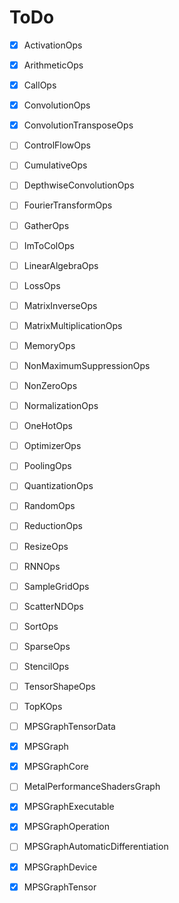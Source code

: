 # ToDo
                         
- [x] ActivationOps
- [x] ArithmeticOps
- [x] CallOps
- [x] ConvolutionOps
- [x] ConvolutionTransposeOps
- [ ] ControlFlowOps
- [ ] CumulativeOps
- [ ] DepthwiseConvolutionOps
- [ ] FourierTransformOps
- [ ] GatherOps
- [ ] ImToColOps
- [ ] LinearAlgebraOps
- [ ] LossOps
- [ ] MatrixInverseOps
- [ ] MatrixMultiplicationOps
- [ ] MemoryOps
- [ ] NonMaximumSuppressionOps
- [ ] NonZeroOps
- [ ] NormalizationOps
- [ ] OneHotOps
- [ ] OptimizerOps
- [ ] PoolingOps
- [ ] QuantizationOps
- [ ] RandomOps
- [ ] ReductionOps
- [ ] ResizeOps
- [ ] RNNOps
- [ ] SampleGridOps
- [ ] ScatterNDOps
- [ ] SortOps
- [ ] SparseOps
- [ ] StencilOps
- [ ] TensorShapeOps
- [ ] TopKOps


- [ ] MPSGraphTensorData
- [x] MPSGraph
- [x] MPSGraphCore
- [ ] MetalPerformanceShadersGraph
- [x] MPSGraphExecutable
- [x] MPSGraphOperation
- [ ] MPSGraphAutomaticDifferentiation
- [x] MPSGraphDevice
- [x] MPSGraphTensor